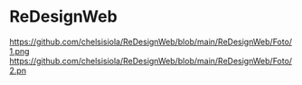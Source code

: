 # ReDesignWeb
https://github.com/chelsisiola/ReDesignWeb/blob/main/ReDesignWeb/Foto/1.png
https://github.com/chelsisiola/ReDesignWeb/blob/main/ReDesignWeb/Foto/2.pn

